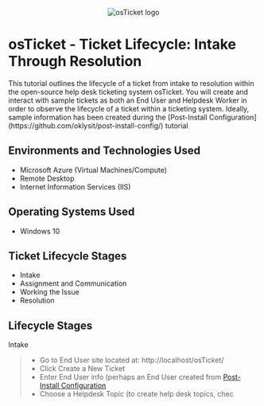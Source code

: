<p align="center">
<img src="https://i.imgur.com/Clzj7Xs.png" alt="osTicket logo"/>
</p>

<h1>osTicket - Ticket Lifecycle: Intake Through Resolution</h1>
This tutorial outlines the lifecycle of a ticket from intake to resolution within the open-source help desk ticketing system osTicket. You will create and interact with sample tickets as both an End User and Helpdesk Worker in order to observe the lifecycle of a ticket within a ticketing system. Ideally, sample information has been created during the [Post-Install Configuration](https://github.com/oklysit/post-install-config/) tutorial<br />


<h2>Environments and Technologies Used</h2>

- Microsoft Azure (Virtual Machines/Compute)
- Remote Desktop
- Internet Information Services (IIS)

<h2>Operating Systems Used </h2>

- Windows 10</b> 

<h2>Ticket Lifecycle Stages</h2>

- Intake
- Assignment and Communication
- Working the Issue
- Resolution

<h2>Lifecycle Stages</h2>

<p>

Intake 
> - Go to End User site located at: http://localhost/osTicket/
> - Click Create a New Ticket
> - Enter End User info (perhaps an End User created from [Post-Install Configuration](https://github.com/oklysit/post-install-config)
> - Choose a Helpdesk Topic (to create help desk topics, chec
  
</p>
